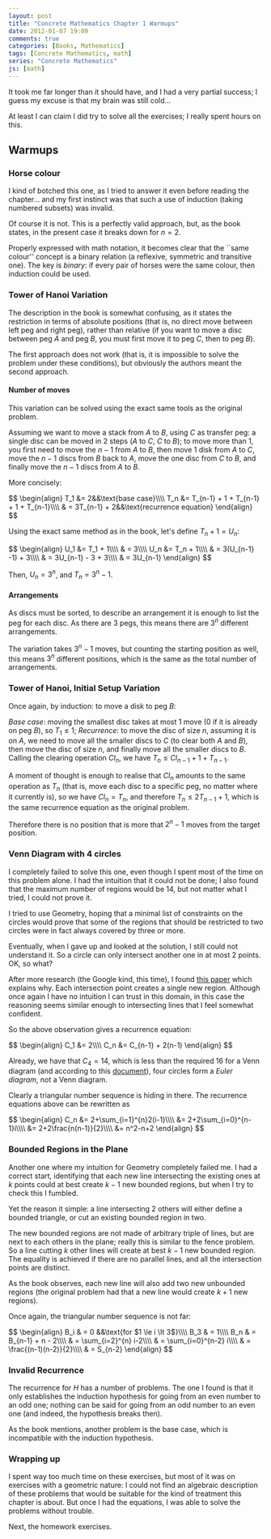 ```yaml
---
layout: post
title: "Concrete Mathematics Chapter 1 Warmups"
date: 2012-01-07 19:09
comments: true
categories: [Books, Mathematics]
tags: [Concrete Mathematics, math]
series: "Concrete Mathematics"
js: [math]
---
```

It took me far longer than it should have, and I had a very partial
success; I guess my excuse is that my brain was still cold...

At least I can claim I did try to solve all the exercises; I really
spent hours on this.

<!--more-->

## Warmups

### Horse colour

I kind of botched this one, as I tried to answer it even before
reading the chapter... and my first instinct was that such a use of
induction (taking numbered subsets) was invalid.

Of course it is not. This is a perfectly valid approach, but, as the
book states, in the present case it breaks down for $n=2$.

Properly expressed with math notation, it becomes clear that the
``same colour'' concept is a binary relation (a reflexive, symmetric
and transitive one). The key is _binary_: if every pair of horses were
the same colour, then induction could be used.

### Tower of Hanoi Variation

The description in the book is somewhat confusing, as it states the
restriction in terms of absolute positions (that is, no direct move
between left peg and right peg), rather than relative (if you want to
move a disc between peg $A$ and peg $B$, you must first move it to peg $C$,
then to peg $B$).

The first approach does not work (that is, it is impossible to solve
the problem under these conditions), but obviously the authors meant
the second approach.

#### Number of moves

This variation can be solved using the exact same tools as the
original problem.

Assuming we want to move a stack from $A$ to $B$, using $C$ as
transfer peg: a single disc can be moved in $2$ steps ($A$ to $C$, $C$
to $B$); to move more than $1$, you first need to move the $n-1$ from
$A$ to $B$, then move $1$ disk from $A$ to $C$, move the $n-1$ discs
from $B$ back to $A$, move the one disc from $C$ to $B$, and finally
move the $n-1$ discs from $A$ to $B$.

More concisely:

<div markdown="0">
$$
\begin{align}
T_1 &amp;= 2&amp;&amp;\text{base case}\\\\
T_n &amp;= T_{n-1} + 1 + T_{n-1} + 1 + T_{n-1}\\\\
&amp; = 3T_{n-1} + 2&amp;&amp;\text{recurrence equation}
\end{align}
$$
</div>

Using the exact same method as in the book, let's define
$T_n + 1= U_n$:

<div markdown="0">
$$
\begin{align}
U_1 &amp;= T_1 + 1\\\\
&amp; = 3\\\\
U_n &amp;= T_n + 1\\\\
&amp; = 3(U_{n-1} -1) + 3\\\\
&amp; = 3U_{n-1} - 3 + 3\\\\
&amp; = 3U_{n-1}
\end{align}
$$
</div>

Then, $U_n = 3^n$, and $T_n = 3^n-1$.

#### Arrangements

As discs must be sorted, to describe an arrangement it is enough to
list the peg for each disc. As there are $3$ pegs, this means
there are $3^n$ different arrangements.

The variation takes $3^n-1$ moves, but counting the starting position
as well, this means $3^n$ different positions, which is the same as
the total number of arrangements.

### Tower of Hanoi, Initial Setup Variation

Once again, by induction: to move a disk to peg $B$:

*Base case*: moving the smallest disc takes at most $1$ move ($0$ if
it is already on peg $B$), so $T_1 \le 1$;
*Recurrence*: to move the disc of size $n$, assuming it is on $A$, we
need to move all the smaller discs to $C$ (to clear both $A$ and $B$),
then move the disc of size $n$, and finally move all the smaller discs
to $B$. Calling the clearing operation $Cl_n$, we have
$T_n \le Cl_{n-1} + 1 + T_{n-1}$.

A moment of thought is enough to realise that $Cl_n$ amounts to the
same operation as $T_n$ (that is, move each disc to a specific peg,
no matter where it currently is), so we have $Cl_n = T_n$, and
therefore $T_n \le 2T_{n-1} + 1$, which is the same recurrence equation
as the original problem.

Therefore there is no position that is more that $2^n-1$ moves from
the target position.

### Venn Diagram with 4 circles

I completely failed to solve this one, even though I spent most of the
time on this problem alone. I had the intuition that it could not be
done; I also found that the maximum number of regions would be 14, but
not matter what I tried, I could not prove it.

I tried to use Geometry, hoping that a minimal list of constraints on
the circles would prove that some of the regions that should be
restricted to two circles were in fact always covered by three or
more.

Eventually, when I gave up and looked at the solution, I still could not
understand it. So a circle can only intersect another one in at most 2
points. OK, so what?

After more research (the Google kind, this time), I found
[this paper](http://www.brynmawr.edu/math/people/anmyers/PAPERS/Venn.pdf)
which explains why. Each intersection point creates a single new
region. Although once again I have no intuition I can trust in this
domain, in this case the reasoning seems similar enough to
intersecting lines that I feel somewhat confident.

So the above observation gives a recurrence equation:

<div markdown="0">
$$
\begin{align}
C_1 &amp;= 2\\\\
C_n &amp;= C_{n-1} + 2(n-1)
\end{align}
$$
</div>

Already, we have that $C_4 = 14$, which is less than the required
$16$ for a Venn diagram (and according to this
[document](http://www.combinatorics.org/Surveys/ds5/VennEJC.html)),
four circles form a _Euler diagram_, not a Venn diagram.

Clearly a triangular number sequence is hiding in there. The
recurrence equations above can be rewritten as

<div markdown="0">
$$
\begin{align}
C_n &amp;= 2+\sum_{i=1}^{n}2(i-1)\\\\
&amp;= 2+2\sum_{i=0}^{n-1}i\\\\
&amp;= 2+2\frac{n(n-1)}{2}\\\\
&amp;= n^2-n+2
\end{align}
$$
</div>

### Bounded Regions in the Plane

Another one where my intuition for Geometry completely failed me. I
had a correct start, identifying that each new line intersecting the
existing ones at $k$ points could at best create $k-1$ new bounded
regions, but when I try to check this I fumbled.

Yet the reason it simple: a line intersecting 2 others will either
define a bounded triangle, or cut an existing bounded region in two.

The new bounded regions are not made of arbitrary triple of lines, but
are next to each others in the plane; really this is similar to the
fence problem. So a line cutting $k$ other lines will create at best
$k-1$ new bounded region. The equality is achieved if there are no
parallel lines, and all the intersection points are distinct.

As the book observes, each new line will also add two new unbounded
regions (the original problem had that a new line would create
$k+1$ new regions).

Once again, the triangular number sequence is not far:

<div markdown="0">
$$
\begin{align}
B_i &amp; = 0 &amp;&amp\text{for $1 \le i \lt 3$}\\\\
B_3 &amp; = 1\\\\
B_n &amp; = B_{n-1} + n - 2\\\\
&amp; = \sum_{i=2}^{n} i-2\\\\
&amp; = \sum_{i=0}^{n-2} i\\\\
&amp; = \frac{(n-1)(n-2)}{2}\\\\
&amp; = S_{n-2}
\end{align}
$$
</div>

### Invalid Recurrence

The recurrence for $H$ has a number of problems. The one I found is
that it only establishes the induction hypothesis for going from an
even number to an odd one; nothing can be said for going from an odd
number to an even one (and indeed, the hypothesis breaks then).

As the book mentions, another problem is the base case, which is
incompatible with the induction hypothesis.

### Wrapping up

I spent way too much time on these exercises, but most of it was on
exercises with a geometric nature: I could not find an algebraic
description of these problems that would be suitable for the kind of
treatment this chapter is about. But once I had the equations, I was
able to solve the problems without trouble.

Next, the homework exercises.
